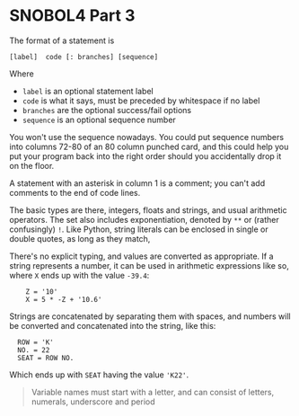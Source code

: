 # SNOBOL4 Part 3

The format of a statement is

```
[label]  code [: branches] [sequence]
```
Where

- `label` is an optional statement label
- `code` is what it says, must be preceded by whitespace if no label
- `branches` are the optional success/fail options
- `sequence` is an optional sequence number

You won't use the sequence nowadays. You could put sequence numbers into columns 72-80 of an 80 column punched card, and this could help you put your program back into the right order should you accidentally drop it on the floor.

A statement with an asterisk in column 1 is a comment; you can't add comments to the end of code lines.

The basic types are there, integers, floats and strings, and usual arithmetic operators. The set also includes exponentiation, denoted by `**` or (rather confusingly) `!`. Like Python, string literals can be enclosed in single or double quotes, as long as they match,

There's no explicit typing, and values are converted as appropriate. If a string represents a number, it can be used in arithmetic expressions like so, where `X` ends up with the value `-39.4`:

```
    Z = '10'
    X = 5 * -Z + '10.6'
```
Strings are concatenated by separating them with spaces, and numbers will be converted and concatenated into the string, like this:

```
  ROW = 'K'
  NO. = 22
  SEAT = ROW NO.
```
Which ends up with `SEAT` having the value `'K22'`. 

> Variable names must start with a letter, and can consist of letters, numerals, underscore and period


